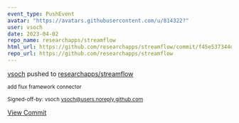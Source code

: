 ```yaml
---
event_type: PushEvent
avatar: "https://avatars.githubusercontent.com/u/814322?"
user: vsoch
date: 2023-04-02
repo_name: researchapps/streamflow
html_url: https://github.com/researchapps/streamflow/commit/f45e537344d61671aa209ff951eb1051a4b174d1
repo_url: https://github.com/researchapps/streamflow
---
```


<a href='https://github.com/vsoch' target='_blank'>vsoch</a> pushed to <a href='https://github.com/researchapps/streamflow' target='_blank'>researchapps/streamflow</a>

<small>add flux framework connector

Signed-off-by: vsoch <vsoch@users.noreply.github.com></small>

<a href='https://github.com/researchapps/streamflow/commit/f45e537344d61671aa209ff951eb1051a4b174d1' target='_blank'>View Commit</a>